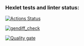 ### Hexlet tests and linter status:
[![Actions Status](https://github.com/Ghoouter/python-project-50/actions/workflows/hexlet-check.yml/badge.svg)](https://github.com/Ghoouter/python-project-50/actions)

[![gendiff_check](https://github.com/Ghoouter/python-project-50/actions/workflows/gendiff_check.yml/badge.svg)](https://github.com/Ghoouter/python-project-50/actions/workflows/gendiff_check.yml)

[![Quality gate](https://sonarcloud.io/api/project_badges/quality_gate?project=Ghoouter_python-project-50)](https://sonarcloud.io/summary/new_code?id=Ghoouter_python-project-50)